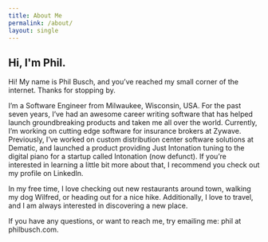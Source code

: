 ```yaml
---
title: About Me
permalink: /about/
layout: single
---
```


## Hi, I'm Phil.

Hi! My name is Phil Busch, and you’ve reached my small corner of the internet. Thanks for stopping by.

I’m a Software Engineer from Milwaukee, Wisconsin, USA. For the past seven years, I’ve had an awesome career writing software that has helped launch groundbreaking products and taken me all over the world. Currently, I’m working on cutting edge software for insurance brokers at Zywave. Previously, I’ve worked on custom distribution center software solutions at Dematic, and launched a product providing Just Intonation tuning to the digital piano for a startup called Intonation (now defunct).  If you’re interested in learning a little bit more about that, I recommend you check out my profile on LinkedIn.

In my free time, I love checking out new restaurants around town, walking my dog Wilfred, or heading out for a nice hike. Additionally, I love to travel, and I am always interested in discovering a new place.

If you have any questions, or want to reach me, try emailing me: phil at philbusch.com.